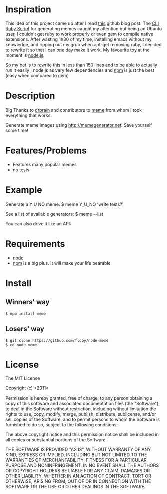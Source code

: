 # Inspiration
This idea of this project came up after I read
[this](https://github.com/blog/818-github-reflog-v1-3-21) github blog post.
The [CLI Ruby Script](https://github.com/drbrain/meme) for generating memes
caught my attention but being an Ubuntu user, I couldn't get ruby to work
properly or even gem to compile native extensions. After wasting 1h30 of
my time, installing emacs without my knowledge, and ripping out my grub
when apt-get removing ruby, I decided to rewrite it so that I can one day
make it work. My favourite toy at the moment is [node.js](http://github.com/joyent/node).

So my bet is to rewrite this in less than 150 lines and to be able to
actually run it easily ; node.js as very few dependencies and 
[npm](http://npmjs.org) is just the best (easy when compared to gem)

# Description
Big Thanks to [drbrain](http://github.com/drbrain) and contributors to
[meme](http://github.com/drbrain/meme) from whom I took everything that
works.

Generate meme images using http://memegenerator.net!  Save yourself some time!

# Features/Problems
* Features many popular memes
* no tests

# Example
Generate a Y U NO meme:
	$ meme Y_U_NO 'write tests?'

See a list of available generators:
	$ meme --list

You can also drive it like an API:

# Requirements
* [node](http://nodejs.org)
* [npm](http://npmjs.org) is a big plus. It will make your life bearable

# Install

## Winners' way
	$ npm install meme


## Losers' way
	$ git clone https://github.com/floby/node-meme
	$ cd node-meme

# License
The MIT License

Copyright (c) <2011> <Florent Jaby>

Permission is hereby granted, free of charge, to any person obtaining a copy
of this software and associated documentation files (the "Software"), to deal
in the Software without restriction, including without limitation the rights
to use, copy, modify, merge, publish, distribute, sublicense, and/or sell
copies of the Software, and to permit persons to whom the Software is
furnished to do so, subject to the following conditions:

The above copyright notice and this permission notice shall be included in
all copies or substantial portions of the Software.

THE SOFTWARE IS PROVIDED "AS IS", WITHOUT WARRANTY OF ANY KIND, EXPRESS OR
IMPLIED, INCLUDING BUT NOT LIMITED TO THE WARRANTIES OF MERCHANTABILITY,
FITNESS FOR A PARTICULAR PURPOSE AND NONINFRINGEMENT. IN NO EVENT SHALL THE
AUTHORS OR COPYRIGHT HOLDERS BE LIABLE FOR ANY CLAIM, DAMAGES OR OTHER
LIABILITY, WHETHER IN AN ACTION OF CONTRACT, TORT OR OTHERWISE, ARISING FROM,
OUT OF OR IN CONNECTION WITH THE SOFTWARE OR THE USE OR OTHER DEALINGS IN
THE SOFTWARE.



